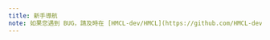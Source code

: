 ```yaml
---
title: 新手導航
note: 如果您遇到 BUG，請及時在 [HMCL-dev/HMCL](https://github.com/HMCL-dev/HMCL/issues) 髮送反饋。
---
```

